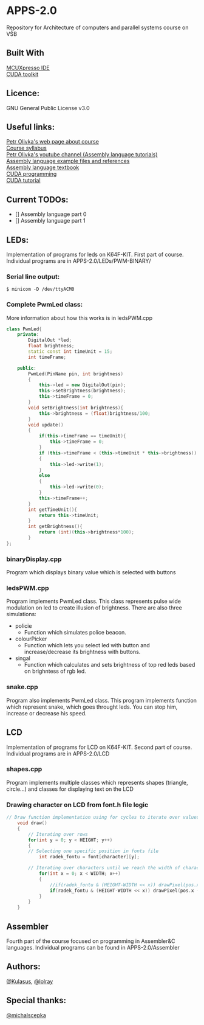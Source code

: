 # APPS-2.0
Repository for Architecture of computers and parallel systems course on VŠB
## Built With
[MCUXpresso IDE](https://www.nxp.com/design/software/development-software/mcuxpresso-software-and-tools/mcuxpresso-integrated-development-environment-ide:MCUXpresso-IDE) </br>
[CUDA toolkit](https://developer.nvidia.com/cuda-downloads)
## Licence:
GNU General Public License v3.0

## Useful links:
[Petr Olivka's web page about course](http://poli.cs.vsb.cz/edu/apps) </br>
[Course syllabus](http://poli.cs.vsb.cz/edu/apps/lab/apps-syllabus.pdf) </br>
[Petr Olivka's youtube channel (Assembly language tutorials)](https://www.youtube.com/channel/UCVsJ3Mvp8HL_kFgqgSpHjlA) </br>
[Assembly language example files and references](http://poli.cs.vsb.cz/edu/apps/soj/) </br>
[Assembly language textbook](http://poli.cs.vsb.cz/edu/apps/soj/down/apps-soj-skripta.pdf) </br>
[CUDA programming](http://poli.cs.vsb.cz/edu/apps/cuda/cuda-programming.pdf) </br>
[CUDA tutorial](https://developer.nvidia.com/cuda-education-training)

## Current TODOs:
- [] Assembly language part 0
- [] Assembly language part 1

## LEDs:
Implementation of programs for leds on K64F-KIT. First part of course. Individual programs are in APPS-2.0/LEDs/PWM-BINARY/
### Serial line output: 
```shell
$ minicom -D /dev/ttyACM0
```
### Complete PwmLed class:
More information about how this works is in ledsPWM.cpp
```cpp
class PwmLed{
	private:
		DigitalOut *led;
		float brightness;
		static const int timeUnit = 15;
		int timeFrame;

	public:
		PwmLed(PinName pin, int brightness)
		{
			this->led = new DigitalOut(pin);
			this->setBrightness(brightness);
			this->timeFrame = 0;
		}
		void setBrightness(int brightness){
			this->brightness = (float)brightness/100;
		}
		void update()
		{
			if(this->timeFrame == timeUnit){
				this->timeFrame = 0;
			}
			if (this->timeFrame < (this->timeUnit * this->brightness))
			{
				this->led->write(1);
			}
			else
			{
				this->led->write(0);
			}
			this->timeFrame++;
		}
		int getTimeUnit(){
			return this->timeUnit;
		}
		int getBrightness(){
			return (int)(this->brightness*100);
		}
};
```
### binaryDisplay.cpp
Program which displays binary value which is selected with buttons
### ledsPWM.cpp
Program implements PwmLed class. This class represents pulse wide modulation on led to create illusion of brightness.
There are also three simulations:
- policie
    - Function which simulates police beacon.
- colourPicker
    - Function which lets you select led with button and increase/decrease its brightness with buttons.
- singal
    - Function which calculates and sets brightness of top red leds based on brighntess of rgb led.
### snake.cpp
Program also implements PwmLed class. This program implements function which represent snake, which goes throught leds.
You can stop him, increase or decrease his speed.
## LCD
Implementation of programs for LCD on K64F-KIT. Second part of course. Individual programs are in APPS-2.0/LCD
### shapes.cpp
Program implements multiple classes which represents shapes (triangle, circle...) and classes for displaying text on the LCD
### Drawing character on LCD from font.h file logic
```cpp
// Draw function implementation using for cycles to iterate over values in fonts
    void draw()
    {
    	// Iterating over rows
        for(int y = 0; y < HEIGHT; y++)
        {
	    // Selecting one specific position in fonts file
            int radek_fontu = font[character][y];

	    // Iterating over characters until we reach the width of character (last value of character)
            for(int x = 0; x < WIDTH; x++)
            {
                //if(radek_fontu & (HEIGHT-WIDTH << x)) drawPixel(pos.x + x, pos.y + y);	       //LSB
            	if(radek_fontu & (HEIGHT-WIDTH << x)) drawPixel(pos.x - x + WIDTH, pos.y + y);    //MSB
            }
        }
    }
```
## Assembler
Fourth part of the course focused on programming in Assembler&C languages. Individual programs can be found in APPS-2.0/Assembler
## Authors:
[@Kulasus](https://github.com/Kulasus), [@lolray](https://github.com/lolray)

## Special thanks:
[@michalscepka](https://github.com/michalscepka)

